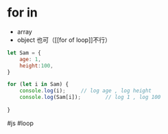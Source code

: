 # for in

- array
- object 也可（[[for of loop]]不行）

```js
let Sam = {
	age: 1,
	height:100,
}

for (let i in Sam) {
	console.log(i);		// log age , log height
	console.log(Sam[i]);		// log 1 , log 100
	
}
```

#js #loop